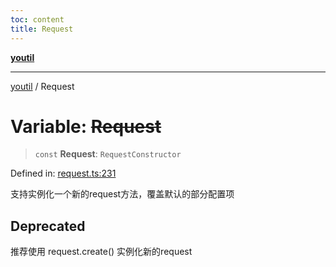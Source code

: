 ```yaml
---
toc: content
title: Request
---
```

[**youtil**](../README.md)

***

[youtil](../globals.md) / Request

# Variable: ~~Request~~

> `const` **Request**: `RequestConstructor`

Defined in: [request.ts:231](https://github.com/sxei/youtil/blob/30101427658751f8b43f24d4818a71bdd729822f/src/request.ts#L231)

支持实例化一个新的request方法，覆盖默认的部分配置项

## Deprecated

推荐使用 request.create() 实例化新的request
